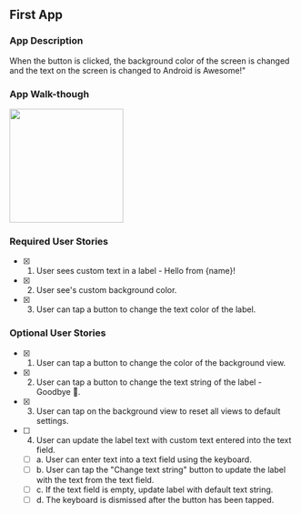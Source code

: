## First App

### App Description
When the button is clicked, the background color of the screen is changed and the text on the screen is changed to Android is Awesome!"

### App Walk-though

<img src="http://g.recordit.co/wLqsQVNrjW.gif" width=200><br>

### Required User Stories
- [x] 1. User sees custom text in a label - Hello from {name}!
- [x] 2. User see's custom background color.
- [x] 3. User can tap a button to change the text color of the label.

### Optional User Stories
- [x] 1. User can tap a button to change the color of the background view.
- [x] 2. User can tap a button to change the text string of the label - Goodbye 👋.
- [x] 3. User can tap on the background view to reset all views to default settings.
- [ ] 4. User can update the label text with custom text entered into the text field.
    - [ ] a. User can enter text into a text field using the keyboard.
    - [ ] b. User can tap the "Change text string" button to update the label with the text from the text field.
    - [ ] c. If the text field is empty, update label with default text string.
    - [ ] d. The keyboard is dismissed after the button has been tapped.